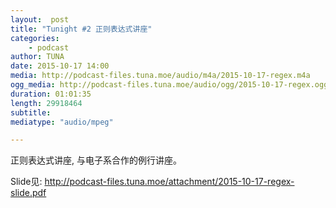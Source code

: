 ```yaml
---
layout:  post
title: "Tunight #2 正则表达式讲座"
categories:
    - podcast
author: TUNA
date: 2015-10-17 14:00
media: http://podcast-files.tuna.moe/audio/m4a/2015-10-17-regex.m4a
ogg_media: http://podcast-files.tuna.moe/audio/ogg/2015-10-17-regex.ogg
duration: 01:01:35
length: 29918464
subtitle: 
mediatype: "audio/mpeg"

---
```



正则表达式讲座, 与电子系合作的例行讲座。

Slide见: <http://podcast-files.tuna.moe/attachment/2015-10-17-regex-slide.pdf>

